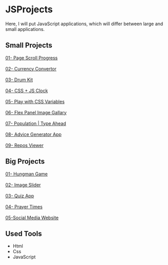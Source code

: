 # JSProjects

Here, I will put JavaScript applications, which will differ between large and small applications.

## Small Projects

<a href="https://omarsha6an.github.io/JSProjects/01-PageScrollProgress/index.html">01- Page Scroll Progress</a>
<br><br>
<a href="https://omarsha6an.github.io/JSProjects/02-CurrencyConvertor/index.html">02- Currency Convertor</a>
<br><br>
<a href="https://omarsha6an.github.io/JSProjects/03-DrumKit/index.html">03- Drum Kit</a>
<br><br>
<a href="https://omarsha6an.github.io/JSProjects/04-clock/Index.html">04- CSS + JS Clock</a>
<br><br>
<a href="https://omarsha6an.github.io/JSProjects/05-CSSVariables/index.html">05- Play with CSS Variables</a>
<br><br>
<a href="https://omarsha6an.github.io/JSProjects/06-FlexPanelImageGallary/index.html">06- Flex Panel Image Gallary</a>
<br><br>
<a href="https://omarsha6an.github.io/JSProjects/07-Population/index.html">07- Population | Type Ahead</a>
<br><br>
<a href="https://omarsha6an.github.io/JSProjects/08-AdviceGeneratorApp/index.html">08- Advice Generator App</a>
<br><br>
<a href="https://omarsha6an.github.io/JSProjects/09-ReposViewer/index.html">09- Repos Viewer</a>

## Big Projects

<a href="https://omarsha6an.github.io/HungmanGame/">01- Hungman Game</a>
<br><br>
<a href="https://omarsha6an.github.io/ImageSlider/">02- Image Slider</a>
<br><br>
<a href="https://omarsha6an.github.io/QuizApp/">03- Quiz App</a>
<br><br>
<a href="https://omarsha6an.github.io/PrayerTimes/">04- Prayer Times</a>
<br><br>
<a href="https://omarsha6an.github.io/SocialMediaWebsite/">05-Social Media Website</a>

## Used Tools

- Html
- Css
- JavaScript
